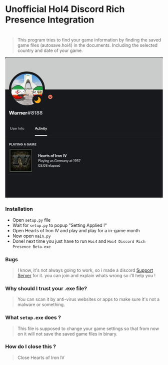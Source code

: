 # Unofficial HoI4 Discord Rich Presence Integration
#
#
> This program tries to find your game information by finding the saved game files (autosave.hoi4) in the documents. Including the selected country and date of your game.

![Preview](image.jpg)
### Installation
* Open `setup.py` file
* Wait for `setup.py` to popup "Setting Applied !"
* Open Hearts of Iron IV and play and play for a in-game month
* Now open `main.py` 
* Done! next time you just have to run `Hoi4` and `Hoi4 Discord Rich Presence Beta.exe`

### Bugs
> I know, it's not always going to work,
> so i made a discord [Support Server](https://discord.gg/8EeNbmJPQU) for it.
> you can join and explain whats wrong so i'll help you !

### Why should I trust your .exe file?
> You can scan it by anti-virus websites or apps to make sure it's not a malware or something.

### What `setup.exe` does ?
> This file is supposed to change your game settings so that from now on it will not save the saved game files in binary.

### How do I close this ?
> Close Hearts of Iron IV
